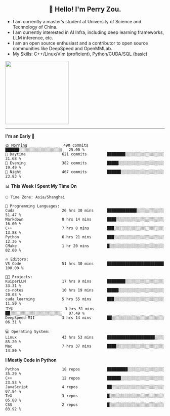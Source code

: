 <h2 align="center">👋 Hello! I'm Perry Zou.</h2>

- I am currently a master’s student at University of Science and Technology of China.
- I am currently interested in AI Infra, including deep learning frameworks, LLM inference, etc.
- I am an open source enthusiast and a contributor to open source communities like DeepSpeed and OpenMMLab.
- My Skills: C++/Linux/Vim (proficient), Python/CUDA/SQL (basic)

<img height=200 align="center" src="https://github-readme-stats.vercel.app/api?username=zonepg" />

-------

<!--START_SECTION:waka-->
**I'm an Early 🐤** 

```text
🌞 Morning                490 commits         ██████░░░░░░░░░░░░░░░░░░░   25.00 % 
🌆 Daytime                621 commits         ████████░░░░░░░░░░░░░░░░░   31.68 % 
🌃 Evening                382 commits         █████░░░░░░░░░░░░░░░░░░░░   19.49 % 
🌙 Night                  467 commits         ██████░░░░░░░░░░░░░░░░░░░   23.83 % 
```


📊 **This Week I Spent My Time On** 

```text
🕑︎ Time Zone: Asia/Shanghai

💬 Programming Languages: 
Cuda                     26 hrs 30 mins      █████████████░░░░░░░░░░░░   51.47 % 
Markdown                 8 hrs 14 mins       ████░░░░░░░░░░░░░░░░░░░░░   16.00 % 
C++                      7 hrs 8 mins        ███░░░░░░░░░░░░░░░░░░░░░░   13.88 % 
Python                   6 hrs 21 mins       ███░░░░░░░░░░░░░░░░░░░░░░   12.36 % 
CMake                    1 hr 20 mins        █░░░░░░░░░░░░░░░░░░░░░░░░   02.60 % 

🔥 Editors: 
VS Code                  51 hrs 30 mins      █████████████████████████   100.00 % 

🐱‍💻 Projects: 
KuiperLLM                17 hrs 9 mins       ████████░░░░░░░░░░░░░░░░░   33.31 % 
cs-notes                 10 hrs 19 mins      █████░░░░░░░░░░░░░░░░░░░░   20.03 % 
cuda_learning            5 hrs 55 mins       ███░░░░░░░░░░░░░░░░░░░░░░   11.50 % 
工作                       3 hrs 51 mins       ██░░░░░░░░░░░░░░░░░░░░░░░   07.49 % 
DeepSpeed-MII            3 hrs 14 mins       ██░░░░░░░░░░░░░░░░░░░░░░░   06.31 % 

💻 Operating System: 
Linux                    43 hrs 53 mins      █████████████████████░░░░   85.20 % 
Mac                      7 hrs 37 mins       ████░░░░░░░░░░░░░░░░░░░░░   14.80 % 
```

**I Mostly Code in Python** 

```text
Python                   18 repos            █████████░░░░░░░░░░░░░░░░   35.29 % 
C++                      12 repos            ██████░░░░░░░░░░░░░░░░░░░   23.53 % 
JavaScript               4 repos             ██░░░░░░░░░░░░░░░░░░░░░░░   07.84 % 
TeX                      3 repos             █░░░░░░░░░░░░░░░░░░░░░░░░   05.88 % 
CSS                      2 repos             █░░░░░░░░░░░░░░░░░░░░░░░░   03.92 % 
```




<!--END_SECTION:waka-->
